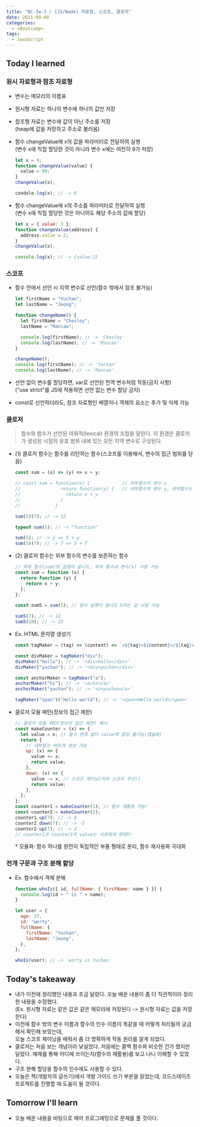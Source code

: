 ```yaml
---
title: "BC-3w-3 / [JS/Node] 자료형, 스코프, 클로저"
date: 2021-09-08
categories:
  - <Bootcamp>
tags:
  - JavaScript
---
```


## Today I learned

### 원시 자료형과 참조 자료형

- 변수는 메모리의 이름표
- 원시형 자료는 하나의 변수에 하나의 값만 저장
- 참조형 자료는 변수에 값이 아닌 주소를 저장  
  (heap에 값을 저장하고 주소로 불러옴)

- 함수 changeValue에 x의 값을 파라미터로 전달하여 실행  
  (변수 x에 직접 할당한 것이 아니라 변수 x에는 여전히 9가 저장)

  ```js
  let x = 9;
  function changeValue(value) {
    value = 99;
  }
  changeValue(x);

  condole.log(x); // -> 9
  ```

- 함수 changeValue에 x의 주소를 파라미터로 전달하여 실행  
  (변수 x에 직접 할당한 것은 아니어도 해당 주소의 값에 할당)

  ```js
  let x = { value: 3 };
  function changeValue(address) {
    address.value = 2;
  }
  changeValue(x);

  console.log(x); // -> {value:2}​
  ```

### 스코프

- 함수 안에서 선언 시 지역 변수로 선언(함수 밖에서 참조 불가능)

  ```js
  let firstName = "Yuchan";
  let lastName = "Jeong";

  function changeName() {
    let firstName = "Chesley";
    lastName = "Mancao";

    console.log(firstName); // -> 'Chesley'
    console.log(lastName); // -> 'Mancao'
  }

  changeName();
  console.log(firstName); // -> 'Yuchan'
  console.log(lastName); // -> 'Mancao'​
  ```

- 선언 없이 변수를 할당하면, var로 선언된 전역 변수처럼 작동(금지 사항)  
  ("use strict"를 JS에 적용하면 선언 없는 변수 할당 금지)
- const로 선언하더라도, 참조 자료형인 배열이나 객체의 요소는 추가 및 삭제 가능

### 클로저

> 함수와 함수가 선언된 어휘적(lexical) 환경의 조합을 말한다. 이 환경은 클로저가 생성된 시점의 유효 범위 내에 있는 모든 지역 변수로 구성된다.

- (1) 클로저 함수는 함수를 리턴하는 함수(스코프를 이용해서, 변수의 접근 범위를 닫음)

  ```js
  const sum = (x) => (y) => x + y;

  // const sum = function(x) {            // 외부함수의 변수 x
  //               return function(y) {   // 내부함수의 변수 y, 외부함수는 y에 접근 불가능
  //                 return x + y
  //               }
  //             }

  sum(5)(7); // -> 12

  typeof sum(5); // -> "function"

  sum(5); // -> y => 5 + y
  sum(5)(7); // -> 7 => 5 + 7
  ```

- (2) 클로저 함수는 외부 함수의 변수를 보존하는 함수

  ```js
  // 외부 함수(sum)의 실행이 끝나도, 외부 함수내 변수(x) 사용 가능
  const sum = function (x) {
    return function (y) {
      return x + y;
    };
  };

  const sum5 = sum(5); // 함수 실행이 끝나도 5라는 값 사용 가능

  sum5(7); // -> 12
  sum5(10); // -> 15
  ```

- Ex. HTML 문자열 생성기

  ```js
  const tagMaker = (tag) => (content) => `<${tag}>${content}</${tag}>`;

  const divMaker = tagMaker("div");
  divMaker("hello"); // -> '<div>hello</div>'
  divMaker("yuchan"); // -> '<div>yuchan</div>'

  const anchorMaker = tagMaker("a");
  anchorMaker("hi"); // -> '<a>hi</a>'
  anchorMaker("yuchan"); // -> '<a>yuchan</a>'

  tagMaker("span")("Hello world"); // -> '<span>Hello world</span>'
  ```

- 클로저 모듈 패턴(정보의 접근 제한)

  ```js
  // 클로저 모듈 패턴(정보의 접근 제한) 예시
  const makeCounter = (x) => {
    let value = x; // 함수 변경 없이 value에 할당 불가능(캡슐화)
    return {
      // 내부함수 여러개 생성 가능
      up: (x) => {
        value += x;
        return value;
      },
      down: (x) => {
        value -= x; // 스코프 체이닝(하위 스코프 우선!)
        return value;
      },
    };
  };
  const counter1 = makeCounter(1); // 함수 재활용 가능!
  const counter2 = makeCounter(2);
  counter1.up(7); // -> 8
  counter2.down(7); // -> -5
  counter2.up(7); // -> 2
  // counter1과 counter2의 value는 서로에게 영향X!
  ```

  \* 모듈화: 함수 하나를 완전히 독립적인 부품 형태로 분리, 함수 재사용화 극대화

### 전개 구문과 구조 분해 할당

- Ex. 함수에서 객체 분해

  ```js
  function whoIs({ id, fullName: { firstName: name } }) {
    console.log(id + " is " + name);
  }

  let user = {
    age: 27,
    id: "werty",
    fullName: {
      firstName: "Yuchan",
      lastName: "Jeong",
    },
  };

  whoIs(user); // -> 'werty is Yuchan'
  ```

## Today's takeaway

- 내가 이전에 정리했던 내용과 조금 달랐다. 오늘 배운 내용이 좀 더 직관적이라 정리한 내용을 수정했다.  
  (Ex. 원시형 자료는 같은 값은 같은 메모리에 저장된다 -> 원시형 자료는 값을 저장한다)
- 이전에 함수 밖의 변수 이름과 함수의 인수 이름이 똑같을 때 어떻게 처리될까 궁금해서 확인해 보았는데,  
  오늘 스코프 체이닝을 배워서 좀 더 명확하게 작동 원리를 알게 되었다.
- 클로저는 처음 보는 개념이라 낯설었다. 처음에는 콜백 함수와 비슷한 건가 했지만 달랐다. 예제를 통해 어디에 쓰이는지(함수의 재활용)를 보고 나니 이해할 수 있었다.
- 구조 분해 할당을 함수의 인수에도 사용할 수 있다.
- 오늘은 책(개발자의 글쓰기)에서 개발 가이드 쓰기 부분을 읽었는데, 코드스테이츠 프로젝트를 진행할 때 도움이 될 것이다.

## Tomorrow I'll learn

- 오늘 배운 내용을 바탕으로 페어 프로그래밍으로 문제를 풀 것이다.
